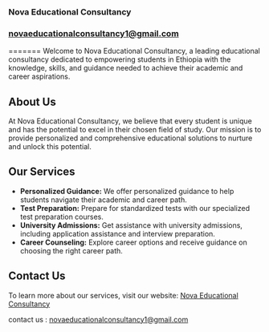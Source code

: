 ### Nova Educational Consultancy

### novaeducationalconsultancy1@gmail.com
=======
Welcome to Nova Educational Consultancy, a leading educational consultancy dedicated to empowering students in Ethiopia with the knowledge, skills, and guidance needed to achieve their academic and career aspirations.

## About Us

At Nova Educational Consultancy, we believe that every student is unique and has the potential to excel in their chosen field of study. Our mission is to provide personalized and comprehensive educational solutions to nurture and unlock this potential.

## Our Services

- **Personalized Guidance:** We offer personalized guidance to help students navigate their academic and career path.
- **Test Preparation:** Prepare for standardized tests with our specialized test preparation courses.
- **University Admissions:** Get assistance with university admissions, including application assistance and interview preparation.
- **Career Counseling:** Explore career options and receive guidance on choosing the right career path.

## Contact Us

To learn more about our services, visit our website: [Nova Educational Consultancy](https://novaedconsult.com/)

contact us : novaeducationalconsultancy1@gmail.com
